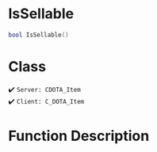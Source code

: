 # IsSellable
```lua
bool IsSellable()
```
# Class
✔️ `Server: CDOTA_Item`  
✔️ `Client: C_DOTA_Item`  

# Function Description

